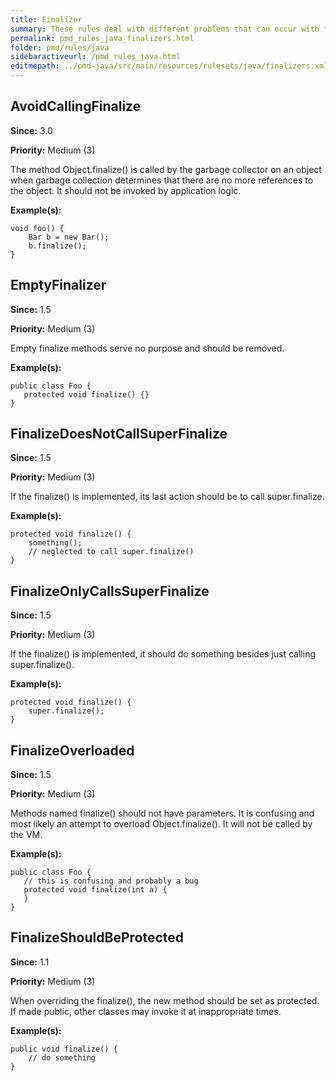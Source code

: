 ```yaml
---
title: Finalizer
summary: These rules deal with different problems that can occur with finalizers.
permalink: pmd_rules_java_finalizers.html
folder: pmd/rules/java
sidebaractiveurl: /pmd_rules_java.html
editmepath: ../pmd-java/src/main/resources/rulesets/java/finalizers.xml
---
```

## AvoidCallingFinalize
**Since:** 3.0

**Priority:** Medium (3)

The method Object.finalize() is called by the garbage collector on an object when garbage collection determines
that there are no more references to the object. It should not be invoked by application logic.

**Example(s):**
```
void foo() {
	Bar b = new Bar();
	b.finalize();
}
```

## EmptyFinalizer
**Since:** 1.5

**Priority:** Medium (3)

Empty finalize methods serve no purpose and should be removed.

**Example(s):**
```
public class Foo {
   protected void finalize() {}
}
```

## FinalizeDoesNotCallSuperFinalize
**Since:** 1.5

**Priority:** Medium (3)

If the finalize() is implemented, its last action should be to call super.finalize.

**Example(s):**
```
protected void finalize() {
	something();
	// neglected to call super.finalize()
}
```

## FinalizeOnlyCallsSuperFinalize
**Since:** 1.5

**Priority:** Medium (3)

If the finalize() is implemented, it should do something besides just calling super.finalize().

**Example(s):**
```
protected void finalize() {
	super.finalize();
}
```

## FinalizeOverloaded
**Since:** 1.5

**Priority:** Medium (3)

Methods named finalize() should not have parameters.  It is confusing and most likely an attempt to
overload Object.finalize(). It will not be called by the VM.

**Example(s):**
```
public class Foo {
   // this is confusing and probably a bug
   protected void finalize(int a) {
   }
}
```

## FinalizeShouldBeProtected
**Since:** 1.1

**Priority:** Medium (3)

When overriding the finalize(), the new method should be set as protected.  If made public, 
other classes may invoke it at inappropriate times.

**Example(s):**
```
public void finalize() {
	// do something
}
```

